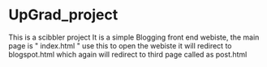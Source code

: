 # UpGrad_project
This is a scibbler project
It is a simple Blogging front end webiste, the main page is " index.html " use this to open the webiste
it will redirect to blogspot.html which again will redirect to third page called as post.html
